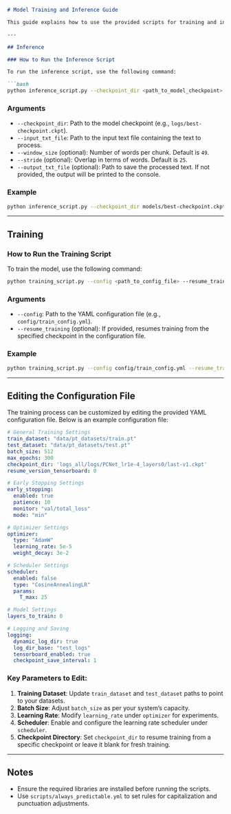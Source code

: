 

```markdown
# Model Training and Inference Guide

This guide explains how to use the provided scripts for training and inference of the punctuation and capitalization model.

---

## Inference

### How to Run the Inference Script

To run the inference script, use the following command:

```bash
python inference_script.py --checkpoint_dir <path_to_model_checkpoint> --input_txt_file <path_to_input_text> --window_size <chunk_size> --stride <overlap_size> --output_txt_file <path_to_output_text>
```

### Arguments
- `--checkpoint_dir`: Path to the model checkpoint (e.g., `logs/best-checkpoint.ckpt`).
- `--input_txt_file`: Path to the input text file containing the text to process.
- `--window_size` (optional): Number of words per chunk. Default is `49`.
- `--stride` (optional): Overlap in terms of words. Default is `25`.
- `--output_txt_file` (optional): Path to save the processed text. If not provided, the output will be printed to the console.

### Example
```bash
python inference_script.py --checkpoint_dir models/best-checkpoint.ckpt --input_txt_file data/sample.txt --output_txt_file results/output.txt
```

---

## Training

### How to Run the Training Script

To train the model, use the following command:

```bash
python training_script.py --config <path_to_config_file> --resume_training
```

### Arguments
- `--config`: Path to the YAML configuration file (e.g., `config/train_config.yml`).
- `--resume_training` (optional): If provided, resumes training from the specified checkpoint in the configuration file.

### Example
```bash
python training_script.py --config config/train_config.yml --resume_training
```

---

## Editing the Configuration File

The training process can be customized by editing the provided YAML configuration file. Below is an example configuration file:

```yaml
# General Training Settings
train_dataset: "data/pt_datasets/train.pt"
test_dataset: "data/pt_datasets/test.pt"
batch_size: 512
max_epochs: 300
checkpoint_dir: 'logs_all/logs/PCNet_lr1e-4_layers0/last-v1.ckpt'
resume_version_tensorboard: 0

# Early Stopping Settings
early_stopping:
  enabled: true
  patience: 10
  monitor: "val/total_loss"
  mode: "min"

# Optimizer Settings
optimizer:
  type: "AdamW"
  learning_rate: 5e-5
  weight_decay: 3e-2

# Scheduler Settings
scheduler:
  enabled: false
  type: "CosineAnnealingLR"
  params:
    T_max: 25

# Model Settings
layers_to_train: 0

# Logging and Saving
logging:
  dynamic_log_dir: true
  log_dir_base: "test_logs"
  tensorboard_enabled: true
  checkpoint_save_interval: 1
```

### Key Parameters to Edit:
1. **Training Dataset**: Update `train_dataset` and `test_dataset` paths to point to your datasets.
2. **Batch Size**: Adjust `batch_size` as per your system’s capacity.
3. **Learning Rate**: Modify `learning_rate` under `optimizer` for experiments.
4. **Scheduler**: Enable and configure the learning rate scheduler under `scheduler`.
5. **Checkpoint Directory**: Set `checkpoint_dir` to resume training from a specific checkpoint or leave it blank for fresh training.

---

## Notes
- Ensure the required libraries are installed before running the scripts.
- Use `scripts/always_predictable.yml` to set rules for capitalization and punctuation adjustments.

```